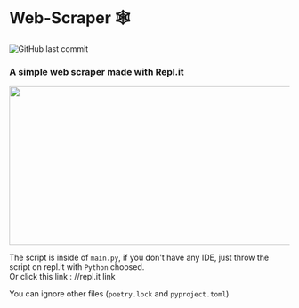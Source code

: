 # Web-Scraper 🕸️

![GitHub last commit](https://img.shields.io/github/last-commit/alexandreaero/web-scraper)

### A simple web scraper made with Repl.it    

<img src="https://user-images.githubusercontent.com/66020831/112171672-55a3a080-8bf4-11eb-8c80-af086198f1c8.png" width="525" height="285">


The script is inside of ``main.py``, if you don't have any IDE, just throw the script on repl.it with ``Python`` choosed.    
Or click this link : //repl.it link
  
You can ignore other files (``poetry.lock`` and ``pyproject.toml``)  
